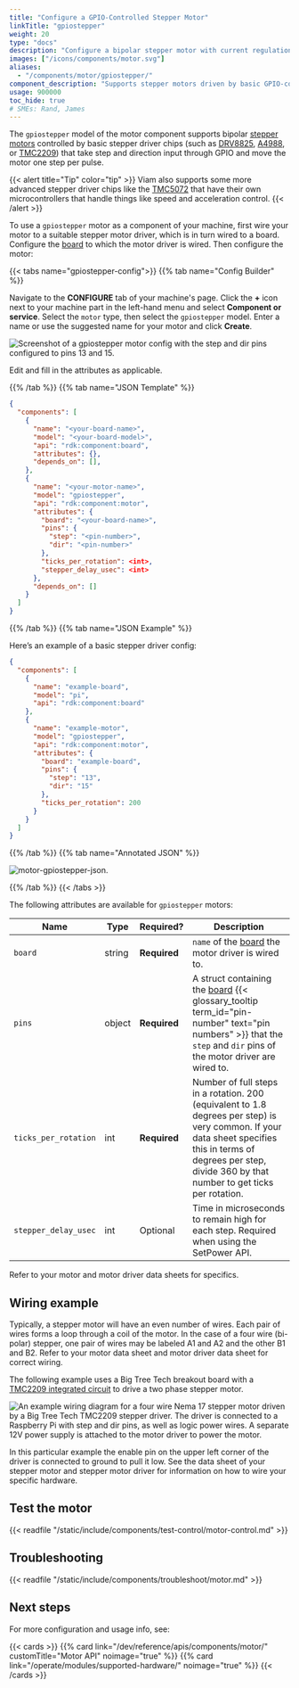 ```yaml
---
title: "Configure a GPIO-Controlled Stepper Motor"
linkTitle: "gpiostepper"
weight: 20
type: "docs"
description: "Configure a bipolar stepper motor with current regulation and 1/32 microstepping driven by a basic driver."
images: ["/icons/components/motor.svg"]
aliases:
  - "/components/motor/gpiostepper/"
component_description: "Supports stepper motors driven by basic GPIO-controlled stepper driver chips."
usage: 900000
toc_hide: true
# SMEs: Rand, James
---
```


The `gpiostepper` model of the motor component supports bipolar [stepper motors](https://en.wikipedia.org/wiki/Stepper_motor) controlled by basic stepper driver chips (such as [DRV8825](https://www.ti.com/product/DRV8825), [A4988](https://www.pololu.com/product/1182), or [TMC2209](https://www.trinamic.com/support/eval-kits/details/tmc2209-bob/)) that take step and direction input through GPIO and move the motor one step per pulse.

{{< alert title="Tip" color="tip" >}}
Viam also supports some more advanced stepper driver chips like the [TMC5072](https://github.com/viam-modules/analog-devices/) that have their own microcontrollers that handle things like speed and acceleration control.
{{< /alert >}}

To use a `gpiostepper` motor as a component of your machine, first wire your motor to a suitable stepper motor driver, which is in turn wired to a board.
Configure the [board](/operate/reference/components/board/) to which the motor driver is wired.
Then configure the motor:

{{< tabs name="gpiostepper-config">}}
{{% tab name="Config Builder" %}}

Navigate to the **CONFIGURE** tab of your machine's page.
Click the **+** icon next to your machine part in the left-hand menu and select **Component or service**.
Select the `motor` type, then select the `gpiostepper` model.
Enter a name or use the suggested name for your motor and click **Create**.

![Screenshot of a gpiostepper motor config with the step and dir pins configured to pins 13 and 15.](/components/motor/gpiostepper-config-ui.png)

Edit and fill in the attributes as applicable.

{{% /tab %}}
{{% tab name="JSON Template" %}}

```json
{
  "components": [
    {
      "name": "<your-board-name>",
      "model": "<your-board-model>",
      "api": "rdk:component:board",
      "attributes": {},
      "depends_on": [],
    },
    {
      "name": "<your-motor-name>",
      "model": "gpiostepper",
      "api": "rdk:component:motor",
      "attributes": {
        "board": "<your-board-name>",
        "pins": {
          "step": "<pin-number>",
          "dir": "<pin-number>"
        },
        "ticks_per_rotation": <int>,
        "stepper_delay_usec": <int>
      },
      "depends_on": []
    }
  ]
}
```

{{% /tab %}}
{{% tab name="JSON Example" %}}

Here’s an example of a basic stepper driver config:

```json
{
  "components": [
    {
      "name": "example-board",
      "model": "pi",
      "api": "rdk:component:board"
    },
    {
      "name": "example-motor",
      "model": "gpiostepper",
      "api": "rdk:component:motor",
      "attributes": {
        "board": "example-board",
        "pins": {
          "step": "13",
          "dir": "15"
        },
        "ticks_per_rotation": 200
      }
    }
  ]
}
```

{{% /tab %}}
{{% tab name="Annotated JSON" %}}

![motor-gpiostepper-json.](/components/motor/motor-gpiostepper-json.png)

{{% /tab %}}
{{< /tabs >}}

The following attributes are available for `gpiostepper` motors:

<!-- prettier-ignore -->
| Name | Type | Required? | Description |
| ---- | ---- | --------- | ---------- |
| `board` | string | **Required** | `name` of the [board](/operate/reference/components/board/) the motor driver is wired to. |
| `pins` | object | **Required** |  A struct containing the [board](/operate/reference/components/board/) {{< glossary_tooltip term_id="pin-number" text="pin numbers" >}} that the `step` and `dir` pins of the motor driver are wired to. |
| `ticks_per_rotation` | int | **Required** | Number of full steps in a rotation. 200 (equivalent to 1.8 degrees per step) is very common. If your data sheet specifies this in terms of degrees per step, divide 360 by that number to get ticks per rotation. |
| `stepper_delay_usec` | int | Optional | Time in microseconds to remain high for each step. Required when using the SetPower API. |

Refer to your motor and motor driver data sheets for specifics.

## Wiring example

Typically, a stepper motor will have an even number of wires.
Each pair of wires forms a loop through a coil of the motor.
In the case of a four wire (bi-polar) stepper, one pair of wires may be labeled A1 and A2 and the other B1 and B2.
Refer to your motor data sheet and motor driver data sheet for correct wiring.

The following example uses a Big Tree Tech breakout board with a [TMC2209 integrated circuit](https://www.trinamic.com/products/integrated-circuits/details/tmc2209-la/) to drive a two phase stepper motor.

![An example wiring diagram for a four wire Nema 17 stepper motor driven by a Big Tree Tech TMC2209 stepper driver. The driver is connected to a Raspberry Pi with step and dir pins, as well as logic power wires. A separate 12V power supply is attached to the motor driver to power the motor.](/components/motor/motor-gpiostepper-wiring.png)

In this particular example the enable pin on the upper left corner of the driver is connected to ground to pull it low.
See the data sheet of your stepper motor and stepper motor driver for information on how to wire your specific hardware.

## Test the motor

{{< readfile "/static/include/components/test-control/motor-control.md" >}}

## Troubleshooting

{{< readfile "/static/include/components/troubleshoot/motor.md" >}}

## Next steps

For more configuration and usage info, see:

{{< cards >}}
{{% card link="/dev/reference/apis/components/motor/" customTitle="Motor API" noimage="true" %}}
{{% card link="/operate/modules/supported-hardware/" noimage="true" %}}
{{< /cards >}}
